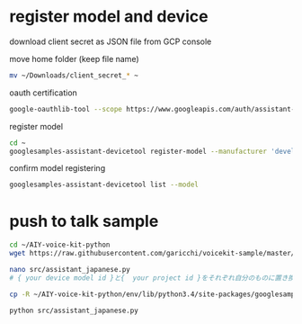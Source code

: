 # register model and device

download client secret as JSON file from GCP console

move home folder (keep file name)
```sh
mv ~/Downloads/client_secret_* ~
```

oauth certification
```sh
google-oauthlib-tool --scope https://www.googleapis.com/auth/assistant-sdk-prototype --save --headless --client-secrets { your client secret file }
```

register model

```sh
cd ~
googlesamples-assistant-devicetool register-model --manufacturer 'developer' --product-name 'voicekit-sample' --type LIGHT --model { your model id }
```

confirm model registering
```sh
googlesamples-assistant-devicetool list --model
```

# push to talk sample
```sh
cd ~/AIY-voice-kit-python
wget https://raw.githubusercontent.com/garicchi/voicekit-sample/master/assistant_japanese.py -O src/assistant_japanese.py
```

```sh
nano src/assistant_japanese.py
# { your device model id }と{  your project id }をそれぞれ自分のものに置き換える
```

```sh
cp -R ~/AIY-voice-kit-python/env/lib/python3.4/site-packages/googlesamples/ ~/AIY-voice-kit-python/src/
```

```sh
python src/assistant_japanese.py
```
